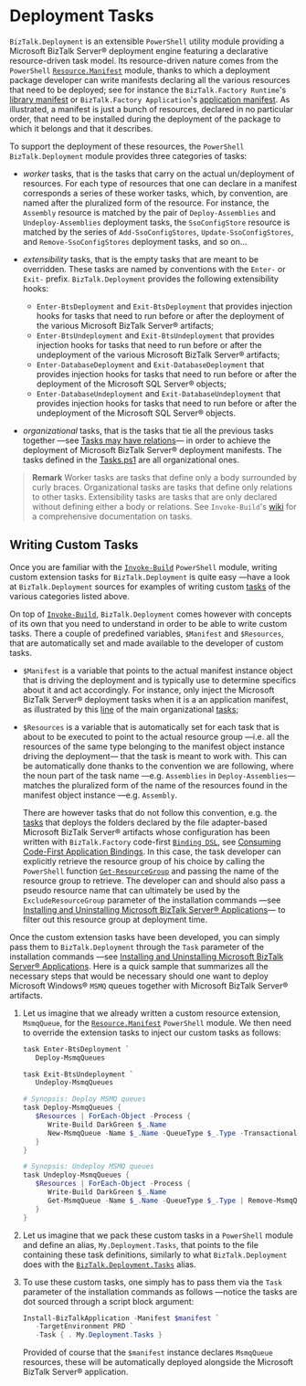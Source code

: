 ﻿# Deployment Tasks

`BizTalk.Deployment` is an extensible `PowerShell` utility module providing a Microsoft BizTalk Server® deployment engine featuring a declarative resource-driven task model. Its resource-driven nature comes from the `PowerShell` [`Resource.Manifest`](../../Resource/Manifest/README.md) module, thanks to which a deployment package developer can write manifests declaring all the various resources that need to be deployed; see for instance the `BizTalk.Factory Runtime`'s [library manifest][biztalk-factory-runtime-manifest] or `BizTalk.Factory Application`'s [application manifest][biztalk-factory-application-manifest]. As illustrated, a manifest is just a bunch of resources, declared in no particular order, that need to be installed during the deployment of the package to which it belongs and that it describes.

To support the deployment of these resources, the `PowerShell` `BizTalk.Deployment` module provides three categories of tasks:

- _worker_ tasks, that is the tasks that carry on the actual un/deployment of resources. For each type of resources that one can declare in a manifest corresponds a series of these worker tasks, which, by convention, are named after the pluralized form of the resource. For instance, the `Assembly` resource is matched by the pair of `Deploy-Assemblies` and `Undeploy-Assemblies` deployment tasks, the `SsoConfigStore` resource is matched by the series of `Add-SsoConfigStores`, `Update-SsoConfigStores`, and `Remove-SsoConfigStores` deployment tasks, and so on...

- _extensibility_ tasks, that is the empty tasks that are meant to be overridden. These tasks are named by conventions with the `Enter-` or `Exit-` prefix. `BizTalk.Deployment` provides the following extensibility hooks:

  - `Enter-BtsDeployment` and `Exit-BtsDeployment` that provides injection hooks for tasks that need to run before or after the deployment of the various Microsoft BizTalk Server® artifacts;
  - `Enter-BtsUndeployment` and `Exit-BtsUndeployment` that provides injection hooks for tasks that need to run before or after the undeployment of the various Microsoft BizTalk Server® artifacts;
  - `Enter-DatabaseDeployment` and `Exit-DatabaseDeployment` that provides injection hooks for tasks that need to run before or after the deployment of the Microsoft SQL Server® objects;
  - `Enter-DatabaseUndeployment` and `Exit-DatabaseUndeployment` that provides injection hooks for tasks that need to run before or after the undeployment of the Microsoft SQL Server® objects.

- _organizational_ tasks, that is the tasks that tie all the previous tasks together &mdash;see [Tasks may have relations][task-relations]&mdash; in order to achieve the deployment of Microsoft BizTalk Server® deployment manifests. The tasks defined in the [Tasks.ps1][main.tasks] are all organizational ones.

> **Remark** Worker tasks are tasks that define only a body surrounded by curly braces. Organizational tasks are tasks that define only relations to other tasks. Extensibility tasks are tasks that are only declared without defining either a body or relations. See `Invoke-Build`'s [wiki][invoke-build-wiki] for a comprehensive documentation on tasks.

## Writing Custom Tasks

Once you are familiar with the [`Invoke-Build`][invoke-build-wiki] `PowerShell` module, writing custom extension tasks for `BizTalk.Deployment` is quite easy &mdash;have a look at `BizTalk.Deployment` sources for examples of writing custom [tasks][tasks] of the various categories listed above.

On top of [`Invoke-Build`][invoke-build], `BizTalk.Deployment` comes however with concepts of its own that you need to understand in order to be able to write custom tasks. There a couple of predefined variables, `$Manifest` and `$Resources`, that are automatically set and made available to the developer of custom tasks.

- `$Manifest` is a variable that points to the actual manifest instance object that is driving the deployment and is typically use to determine specifics about it and act accordingly. For instance, only inject the Microsoft BizTalk Server® deployment tasks when it is a an application manifest, as illustrated by this [line][main.tasks.for.app.manifest] of the main organizational [tasks][main.tasks];

- `$Resources` is a variable that is automatically set for each task that is about to be executed to point to the actual resource group &mdash;i.e. all the resources of the same type belonging to the manifest object instance driving the deployment&mdash; that the task is meant to work with. This can be automatically done thanks to the convention we are following, where the noun part of the task name &mdash;e.g. `Assemblies` in `Deploy-Assemblies`&mdash; matches the pluralized form of the name of the resources found in the manifest object instance &mdash;e.g. `Assembly`.

  There are however tasks that do not follow this convention, e.g. the [tasks][tasks.file.adapter.folders] that deploys the folders declared by the file adapter-based Microsoft BizTalk Server® artifacts whose configuration has been written with `BizTalk.Factory` code-first [`Binding DSL`](../../../../BizTalk/Dsl/Binding/README.md), see [Consuming Code-First Application Bindings](ApplicationBindingCommands.md). In this case, the task developer can explicitly retrieve the resource group of his choice by calling the `PowerShell` function [`Get-ResourceGroup`][get-resource-group] and passing the name of the resource group to retrieve. The developer can and should also pass a pseudo resource name that can ultimately be used by the `ExcludeResourceGroup` parameter of the installation commands &mdash;see [Installing and Uninstalling Microsoft BizTalk Server® Applications](./InstallationCommands.md)&mdash; to filter out this resource group at deployment time.

Once the custom extension tasks have been developed, you can simply pass them to `BizTalk.Deployment` through the `Task` parameter of the installation commands &mdash;see [Installing and Uninstalling Microsoft BizTalk Server® Applications](./InstallationCommands.md). Here is a quick sample that summarizes all the necessary steps that would be necessary should one want to deploy Microsoft Windows® `MSMQ` queues together with Microsoft BizTalk Server® artifacts.

1. Let us imagine that we already written a custom resource extension, `MsmqQueue`, for the [`Resource.Manifest`](../../Resource/Manifest/README.md) `PowerShell` module. We then need to override the extension tasks to inject our custom tasks as follows:

   ```PowerShell
   task Enter-BtsDeployment `
      Deploy-MsmqQueues

   task Exit-BtsUndeployment `
      Undeploy-MsmqQueues

   # Synopsis: Deploy MSMQ queues
   task Deploy-MsmqQueues {
      $Resources | ForEach-Object -Process {
         Write-Build DarkGreen $_.Name
         New-MsmqQueue -Name $_.Name -QueueType $_.Type -Transactional | Out-Null
      }
   }

   # Synopsis: Undeploy MSMQ queues
   task Undeploy-MsmqQueues {
      $Resources | ForEach-Object -Process {
         Write-Build DarkGreen $_.Name
         Get-MsmqQueue -Name $_.Name -QueueType $_.Type | Remove-MsmqQueue
      }
   }
   ```

2. Let us imagine that we pack these custom tasks in a `PowerShell` module and define an alias, `My.Deployment.Tasks`, that points to the file containing these task definitions, similarly to what `BizTalk.Deployment` does with the [`BizTalk.Deployment.Tasks`][biztalk.deployment.tasks.alias] alias.

3. To use these custom tasks, one simply has to pass them via the `Task` parameter of the installation commands as follows &mdash;notice the tasks are dot sourced through a script block argument:

   ```PowerShell
   Install-BizTalkApplication -Manifest $manifest `
      -TargetEnvironment PRD `
      -Task { . My.Deployment.Tasks }
   ```

   Provided of course that the `$manifest` instance declares `MsmqQueue` resources, these will be automatically deployed alongside the Microsoft BizTalk Server® application.

<!-- links -->

[biztalk-factory-application-manifest]: https://github.com/icraftsoftware/Be.Stateless.BizTalk.Factory.Application/blob/master/src/Be.Stateless.BizTalk.Factory.Application.Deployment/Manifest.ps1
[biztalk-factory-runtime-manifest]: https://github.com/icraftsoftware/Be.Stateless.BizTalk.Factory.Runtime/blob/master/src/Be.Stateless.BizTalk.Factory.Runtime.Deployment/Manifest.ps1
[biztalk.deployment.tasks.alias]: https://github.com/icraftsoftware/Be.Stateless.PowerShell.Module.BizTalk.Deployment/blob/master/src/BizTalk.Deployment/BizTalk.Deployment.psm1#L32
[get-resource-group]: https://github.com/icraftsoftware/Be.Stateless.PowerShell.Module.BizTalk.Deployment/blob/master/src/BizTalk.Deployment/Commands/ResourceGroup/ResourceGroup.ps1#L21
[invoke-build-wiki]: https://github.com/nightroman/Invoke-Build/wiki
[invoke-build]: https://github.com/nightroman/Invoke-Build
[main.tasks.for.app.manifest]: https://github.com/icraftsoftware/Be.Stateless.PowerShell.Module.BizTalk.Deployment/blob/master/src/BizTalk.Deployment/Tasks/Tasks.ps1#L73
[main.tasks]: https://github.com/icraftsoftware/Be.Stateless.PowerShell.Module.BizTalk.Deployment/blob/master/src/BizTalk.Deployment/Tasks/Tasks.ps1
[task-relations]: https://github.com/nightroman/Invoke-Build/wiki/Concepts#tasks-may-have-relations
[tasks.file.adapter.folders]: https://github.com/icraftsoftware/Be.Stateless.PowerShell.Module.BizTalk.Deployment/blob/master/src/BizTalk.Deployment/Tasks/Tasks.BtsFileAdapterFolders.ps1#L23
[tasks]: https://github.com/icraftsoftware/Be.Stateless.PowerShell.Module.BizTalk.Deployment/tree/master/src/BizTalk.Deployment/Tasks

<!--
cSpell:ignore MSMQ
-->
